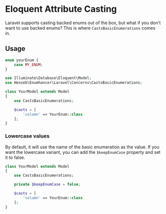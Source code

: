 # Eloquent Attribute Casting

Laravel supports casting backed enums out of the box, but what if you don't want
to use backed enums? This is where `CastsBasicEnumerations` comes in.

## Usage

```php
enum yourEnum {
    case MY_ENUM;
}

use Illuminate\Database\Eloquent\Model;
use Henzeb\Enumhancer\Laravel\Concerns\CastsBasicEnumerations;

class YourModel extends Model
{
    use CastsBasicEnumerations;

    $casts = [
        'column' => YourEnum::class
    ];
}

```

### Lowercase values

By default, it will use the name of the basic enumeration as the value. If you
want the lowercase variant, you can add the `$keepEnumCase` property and set it
to false.

```php
class YourModel extends Model
{
    use CastsBasicEnumerations;

    private $keepEnumCase = false;

    $casts = [
        'column' => YourEnum::class
    ];
}

```
